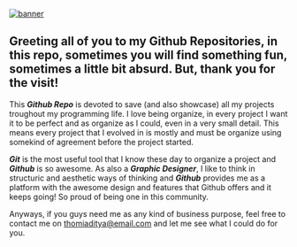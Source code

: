 [![banner](https://user-images.githubusercontent.com/18701474/182011378-ebd86487-777d-4532-b7a2-6e7b732f122b.png)](https://github.com/thomiaditya)

Greeting all of you to my Github Repositories, in this repo, sometimes you will find something fun, sometimes a little bit absurd. But, thank you for the visit!
---

This ***Github Repo*** is devoted to save (and also showcase) all my projects troughout my programming life. I love being organize, in every project I want it to be perfect and as organize as I could, even in a very small detail. This means every project that I evolved in is mostly and must be organize using somekind of agreement before the project started. 

***Git*** is the most useful tool that I know these day to organize a project and ***Github*** is so awesome. As also a ***Graphic Designer***, I like to think in structuric and aesthetic ways of thinking and ***Github*** provides me as a platform with the awesome design and features that Github offers and it keeps going! So proud of being one in this community.

Anyways, if you guys need me as any kind of business purpose, feel free to contact me on [thomiaditya@email.com](mailto:thomiaditya@email.com) and let me see what I could do for you.
